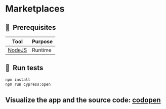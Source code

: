 # Marketplaces

## :memo:&nbsp; Prerequisites

| Tool                                                               | Purpose                                                                                   |
| ------------------------------------------------------------------ | ----------------------------------------------------------------------------------------- |
| [NodeJS](https://nodejs.org/en/download/)                          | Runtime                                                       |

## :rocket:&nbsp; Run tests

```sh
npm install
npm run cypress:open
```

## Visualize the app and the source code: [codopen](https://codepen.io/Geraldine-saul/pen/MWryyXW)  